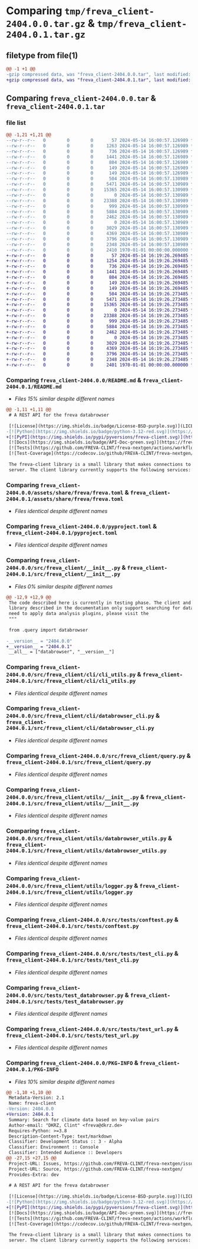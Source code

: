 # Comparing `tmp/freva_client-2404.0.0.tar.gz` & `tmp/freva_client-2404.0.1.tar.gz`

## filetype from file(1)

```diff
@@ -1 +1 @@
-gzip compressed data, was "freva_client-2404.0.0.tar", last modified: Fri Jan  1 00:00:00 2016, max compression
+gzip compressed data, was "freva_client-2404.0.1.tar", last modified: Fri Jan  1 00:00:00 2016, max compression
```

## Comparing `freva_client-2404.0.0.tar` & `freva_client-2404.0.1.tar`

### file list

```diff
@@ -1,21 +1,21 @@
--rw-r--r--   0        0        0       57 2024-05-14 16:00:57.126989 freva_client-2404.0.0/MANIFEST.in
--rw-r--r--   0        0        0     1263 2024-05-14 16:00:57.126989 freva_client-2404.0.0/README.md
--rw-r--r--   0        0        0      736 2024-05-14 16:00:57.126989 freva_client-2404.0.0/assets/share/freva/freva.toml
--rw-r--r--   0        0        0     1441 2024-05-14 16:00:57.126989 freva_client-2404.0.0/pyproject.toml
--rw-r--r--   0        0        0      804 2024-05-14 16:00:57.126989 freva_client-2404.0.0/src/freva_client/__init__.py
--rw-r--r--   0        0        0      149 2024-05-14 16:00:57.126989 freva_client-2404.0.0/src/freva_client/__main__.py
--rw-r--r--   0        0        0      149 2024-05-14 16:00:57.126989 freva_client-2404.0.0/src/freva_client/cli/__init__.py
--rw-r--r--   0        0        0      504 2024-05-14 16:00:57.130989 freva_client-2404.0.0/src/freva_client/cli/cli_app.py
--rw-r--r--   0        0        0     5471 2024-05-14 16:00:57.130989 freva_client-2404.0.0/src/freva_client/cli/cli_utils.py
--rw-r--r--   0        0        0    15365 2024-05-14 16:00:57.130989 freva_client-2404.0.0/src/freva_client/cli/databrowser_cli.py
--rw-r--r--   0        0        0        0 2024-05-14 16:00:57.130989 freva_client-2404.0.0/src/freva_client/py.typed
--rw-r--r--   0        0        0    23388 2024-05-14 16:00:57.130989 freva_client-2404.0.0/src/freva_client/query.py
--rw-r--r--   0        0        0      999 2024-05-14 16:00:57.130989 freva_client-2404.0.0/src/freva_client/utils/__init__.py
--rw-r--r--   0        0        0     5884 2024-05-14 16:00:57.130989 freva_client-2404.0.0/src/freva_client/utils/databrowser_utils.py
--rw-r--r--   0        0        0     2462 2024-05-14 16:00:57.130989 freva_client-2404.0.0/src/freva_client/utils/logger.py
--rw-r--r--   0        0        0        0 2024-05-14 16:00:57.130989 freva_client-2404.0.0/src/tests/__init__.py
--rw-r--r--   0        0        0     3029 2024-05-14 16:00:57.130989 freva_client-2404.0.0/src/tests/conftest.py
--rw-r--r--   0        0        0     4369 2024-05-14 16:00:57.130989 freva_client-2404.0.0/src/tests/test_cli.py
--rw-r--r--   0        0        0     3796 2024-05-14 16:00:57.130989 freva_client-2404.0.0/src/tests/test_databrowser.py
--rw-r--r--   0        0        0     2348 2024-05-14 16:00:57.130989 freva_client-2404.0.0/src/tests/test_url.py
--rw-r--r--   0        0        0     2410 1970-01-01 00:00:00.000000 freva_client-2404.0.0/PKG-INFO
+-rw-r--r--   0        0        0       57 2024-05-14 16:19:26.269485 freva_client-2404.0.1/MANIFEST.in
+-rw-r--r--   0        0        0     1254 2024-05-14 16:19:26.269485 freva_client-2404.0.1/README.md
+-rw-r--r--   0        0        0      736 2024-05-14 16:19:26.269485 freva_client-2404.0.1/assets/share/freva/freva.toml
+-rw-r--r--   0        0        0     1441 2024-05-14 16:19:26.269485 freva_client-2404.0.1/pyproject.toml
+-rw-r--r--   0        0        0      804 2024-05-14 16:19:26.269485 freva_client-2404.0.1/src/freva_client/__init__.py
+-rw-r--r--   0        0        0      149 2024-05-14 16:19:26.269485 freva_client-2404.0.1/src/freva_client/__main__.py
+-rw-r--r--   0        0        0      149 2024-05-14 16:19:26.269485 freva_client-2404.0.1/src/freva_client/cli/__init__.py
+-rw-r--r--   0        0        0      504 2024-05-14 16:19:26.273485 freva_client-2404.0.1/src/freva_client/cli/cli_app.py
+-rw-r--r--   0        0        0     5471 2024-05-14 16:19:26.273485 freva_client-2404.0.1/src/freva_client/cli/cli_utils.py
+-rw-r--r--   0        0        0    15365 2024-05-14 16:19:26.273485 freva_client-2404.0.1/src/freva_client/cli/databrowser_cli.py
+-rw-r--r--   0        0        0        0 2024-05-14 16:19:26.273485 freva_client-2404.0.1/src/freva_client/py.typed
+-rw-r--r--   0        0        0    23388 2024-05-14 16:19:26.273485 freva_client-2404.0.1/src/freva_client/query.py
+-rw-r--r--   0        0        0      999 2024-05-14 16:19:26.273485 freva_client-2404.0.1/src/freva_client/utils/__init__.py
+-rw-r--r--   0        0        0     5884 2024-05-14 16:19:26.273485 freva_client-2404.0.1/src/freva_client/utils/databrowser_utils.py
+-rw-r--r--   0        0        0     2462 2024-05-14 16:19:26.273485 freva_client-2404.0.1/src/freva_client/utils/logger.py
+-rw-r--r--   0        0        0        0 2024-05-14 16:19:26.273485 freva_client-2404.0.1/src/tests/__init__.py
+-rw-r--r--   0        0        0     3029 2024-05-14 16:19:26.273485 freva_client-2404.0.1/src/tests/conftest.py
+-rw-r--r--   0        0        0     4369 2024-05-14 16:19:26.273485 freva_client-2404.0.1/src/tests/test_cli.py
+-rw-r--r--   0        0        0     3796 2024-05-14 16:19:26.273485 freva_client-2404.0.1/src/tests/test_databrowser.py
+-rw-r--r--   0        0        0     2348 2024-05-14 16:19:26.273485 freva_client-2404.0.1/src/tests/test_url.py
+-rw-r--r--   0        0        0     2401 1970-01-01 00:00:00.000000 freva_client-2404.0.1/PKG-INFO
```

### Comparing `freva_client-2404.0.0/README.md` & `freva_client-2404.0.1/README.md`

 * *Files 15% similar despite different names*

```diff
@@ -1,11 +1,11 @@
 # A REST API for the freva databrowser
 
 [![License](https://img.shields.io/badge/License-BSD-purple.svg)](LICENSE)
-[![Python](https://img.shields.io/badge/python-3.12-red.svg)](https://www.python.org/downloads/release/python-312/)
+[![PyPI](https://img.shields.io/pypi/pyversions/freva-client.svg)](https://pypi.org/project/freva-client/)
 [![Docs](https://img.shields.io/badge/API-Doc-green.svg)](https://freva-clint.github.io/freva-nextgen)
 [![Tests](https://github.com/FREVA-CLINT/freva-nextgen/actions/workflows/ci_job.yml/badge.svg)](https://github.com/FREVA-CLINT/freva-nextgen/actions)
 [![Test-Coverage](https://codecov.io/github/FREVA-CLINT/freva-nextgen/branch/init/graph/badge.svg?token=dGhXxh7uP3)](https://codecov.io/github/FREVA-CLINT/freva-nextgen)
 
 The freva-client library is a small library that makes connections to the freva
 server. The client library currently supports the following services:
```

### Comparing `freva_client-2404.0.0/assets/share/freva/freva.toml` & `freva_client-2404.0.1/assets/share/freva/freva.toml`

 * *Files identical despite different names*

### Comparing `freva_client-2404.0.0/pyproject.toml` & `freva_client-2404.0.1/pyproject.toml`

 * *Files identical despite different names*

### Comparing `freva_client-2404.0.0/src/freva_client/__init__.py` & `freva_client-2404.0.1/src/freva_client/__init__.py`

 * *Files 0% similar despite different names*

```diff
@@ -12,9 +12,9 @@
 The code described here is currently in testing phase. The client and server
 library described in the documentation only support searching for data. If you
 need to apply data analysis plugins, please visit the
 """
 
 from .query import databrowser
 
-__version__ = "2404.0.0"
+__version__ = "2404.0.1"
 __all__ = ["databrowser", "__version__"]
```

### Comparing `freva_client-2404.0.0/src/freva_client/cli/cli_utils.py` & `freva_client-2404.0.1/src/freva_client/cli/cli_utils.py`

 * *Files identical despite different names*

### Comparing `freva_client-2404.0.0/src/freva_client/cli/databrowser_cli.py` & `freva_client-2404.0.1/src/freva_client/cli/databrowser_cli.py`

 * *Files identical despite different names*

### Comparing `freva_client-2404.0.0/src/freva_client/query.py` & `freva_client-2404.0.1/src/freva_client/query.py`

 * *Files identical despite different names*

### Comparing `freva_client-2404.0.0/src/freva_client/utils/__init__.py` & `freva_client-2404.0.1/src/freva_client/utils/__init__.py`

 * *Files identical despite different names*

### Comparing `freva_client-2404.0.0/src/freva_client/utils/databrowser_utils.py` & `freva_client-2404.0.1/src/freva_client/utils/databrowser_utils.py`

 * *Files identical despite different names*

### Comparing `freva_client-2404.0.0/src/freva_client/utils/logger.py` & `freva_client-2404.0.1/src/freva_client/utils/logger.py`

 * *Files identical despite different names*

### Comparing `freva_client-2404.0.0/src/tests/conftest.py` & `freva_client-2404.0.1/src/tests/conftest.py`

 * *Files identical despite different names*

### Comparing `freva_client-2404.0.0/src/tests/test_cli.py` & `freva_client-2404.0.1/src/tests/test_cli.py`

 * *Files identical despite different names*

### Comparing `freva_client-2404.0.0/src/tests/test_databrowser.py` & `freva_client-2404.0.1/src/tests/test_databrowser.py`

 * *Files identical despite different names*

### Comparing `freva_client-2404.0.0/src/tests/test_url.py` & `freva_client-2404.0.1/src/tests/test_url.py`

 * *Files identical despite different names*

### Comparing `freva_client-2404.0.0/PKG-INFO` & `freva_client-2404.0.1/PKG-INFO`

 * *Files 10% similar despite different names*

```diff
@@ -1,10 +1,10 @@
 Metadata-Version: 2.1
 Name: freva-client
-Version: 2404.0.0
+Version: 2404.0.1
 Summary: Search for climate data based on key-value pairs
 Author-email: "DKRZ, Clint" <freva@dkrz.de>
 Requires-Python: >=3.8
 Description-Content-Type: text/markdown
 Classifier: Development Status :: 3 - Alpha
 Classifier: Environment :: Console
 Classifier: Intended Audience :: Developers
@@ -27,15 +27,15 @@
 Project-URL: Issues, https://github.com/FREVA-CLINT/freva-nextgen/issues
 Project-URL: Source, https://github.com/FREVA-CLINT/freva-nextgen/
 Provides-Extra: dev
 
 # A REST API for the freva databrowser
 
 [![License](https://img.shields.io/badge/License-BSD-purple.svg)](LICENSE)
-[![Python](https://img.shields.io/badge/python-3.12-red.svg)](https://www.python.org/downloads/release/python-312/)
+[![PyPI](https://img.shields.io/pypi/pyversions/freva-client.svg)](https://pypi.org/project/freva-client/)
 [![Docs](https://img.shields.io/badge/API-Doc-green.svg)](https://freva-clint.github.io/freva-nextgen)
 [![Tests](https://github.com/FREVA-CLINT/freva-nextgen/actions/workflows/ci_job.yml/badge.svg)](https://github.com/FREVA-CLINT/freva-nextgen/actions)
 [![Test-Coverage](https://codecov.io/github/FREVA-CLINT/freva-nextgen/branch/init/graph/badge.svg?token=dGhXxh7uP3)](https://codecov.io/github/FREVA-CLINT/freva-nextgen)
 
 The freva-client library is a small library that makes connections to the freva
 server. The client library currently supports the following services:
```

